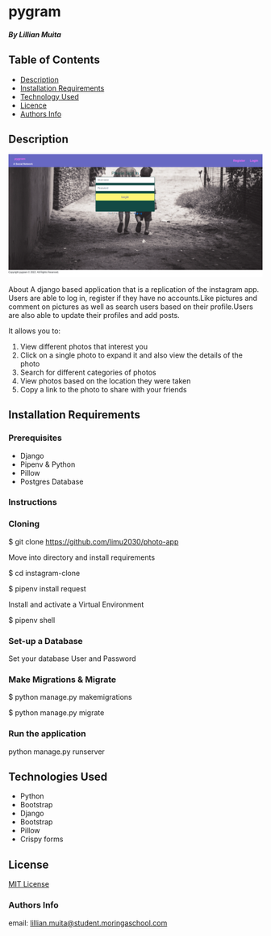 # pygram

##### By Lillian Muita

## Table of Contents

- [Description](#Description)
- [Installation Requirements](#installation-requirements)
- [Technology Used](#technologies-used)
- [Licence](#licence)
- [Authors Info](#author-Info)

## Description


<img src="core/static/core/images/pygramappscreenshot.png" alt="landingpage" width="" height=""/>

<p>About
A django based application that is a replication of the instagram app. Users are able to log in, register if they have no accounts.Like pictures and comment on pictures as well as search users based on their profile.Users are also able to update their profiles and add posts.</p>

It allows you to:
<ol>
<li>View different photos that interest you </li>
<li>Click on a single photo to expand it and also view the details of the photo</li>
<li>Search for different categories of photos </li>
<li>View photos based on the location they were taken</li>
<li>Copy a link to the photo to share with your friends</li>
</ol>


## Installation Requirements

### Prerequisites

- Django
- Pipenv & Python
- Pillow 
- Postgres Database


### Instructions

### Cloning

$ git clone https://github.com/limu2030/photo-app

Move into directory and install requirements

$ cd instagram-clone

$ pipenv install request

Install and activate a Virtual Environment

$ pipenv shell
 

### Set-up a Database

Set your database User and Password 

### Make Migrations & Migrate

$ python manage.py makemigrations <DB Name> 

$ python manage.py migrate 

### Run the application

python manage.py runserver 


## Technologies Used

- Python
- Bootstrap
- Django
- Bootstrap
- Pillow
- Crispy forms




## License

[MIT License](LICENSE)

### Authors Info

email: lillian.muita@student.moringaschool.com

